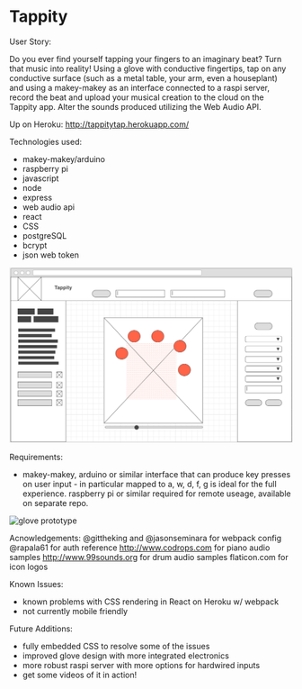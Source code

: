 # Tappity

User Story:

Do you ever find yourself tapping your fingers to an imaginary beat? Turn that music into reality! Using a glove with conductive fingertips, tap on any conductive surface (such as a metal table, your arm, even a houseplant) and using a makey-makey as an interface connected to a raspi server, record the beat and upload your musical creation to the cloud on the Tappity app. Alter the sounds produced utilizing the Web Audio API.

Up on Heroku: http://tappitytap.herokuapp.com/

Technologies used:
* makey-makey/arduino
* raspberry pi
* javascript
* node
* express
* web audio api
* react
* CSS
* postgreSQL
* bcrypt
* json web token

![Initial Wireframe of app, full screen](figures/wireframe.png)

Requirements:
- makey-makey, arduino or similar interface that can produce key presses on user input - in particular mapped to a, w, d, f, g is ideal for the full experience. raspberry pi or similar required for remote useage, available on separate repo.

![glove prototype](https://i.imgur.com/HbhZ2n1.jpg)


Acnowledgements:
@gittheking and @jasonseminara for webpack config
@rapala61 for auth reference
http://www.codrops.com for piano audio samples
http://www.99sounds.org for drum audio samples
flaticon.com for icon logos

Known Issues:
- known problems with CSS rendering in React on Heroku w/ webpack
- not currently mobile friendly

Future Additions:
- fully embedded CSS to resolve some of the issues
- improved glove design with more integrated electronics
- more robust raspi server with more options for hardwired inputs
- get some videos of it in action!
